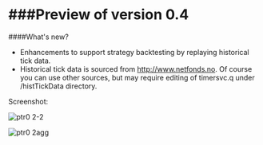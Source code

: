 
###Preview of version 0.4
======================

####What's new?

* Enhancements to support strategy backtesting by replaying historical tick data.
* Historical tick data is sourced from http://www.netfonds.no. Of course you can use other sources, but may require editing of timersvc.q under /histTickData directory.

Screenshot:

![ptr0 2-2](https://cloud.githubusercontent.com/assets/9425771/7025990/95c51e58-dd79-11e4-8e61-296a486a758f.png)

![ptr0 2agg](https://cloud.githubusercontent.com/assets/9425771/7026025/db9a0380-dd79-11e4-802d-fedac9b219bb.png)


